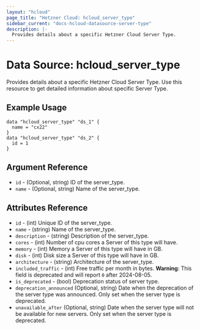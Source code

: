 ```yaml
---
layout: "hcloud"
page_title: "Hetzner Cloud: hcloud_server_type"
sidebar_current: "docs-hcloud-datasource-server-type"
description: |-
  Provides details about a specific Hetzner Cloud Server Type.
---
```


# Data Source: hcloud_server_type

Provides details about a specific Hetzner Cloud Server Type.
Use this resource to get detailed information about specific Server Type.

## Example Usage

```hcl
data "hcloud_server_type" "ds_1" {
  name = "cx22"
}
data "hcloud_server_type" "ds_2" {
  id = 1
}
```

## Argument Reference

- `id` - (Optional, string) ID of the server_type.
- `name` - (Optional, string) Name of the server_type.

## Attributes Reference

- `id` - (int) Unique ID of the server_type.
- `name` - (string) Name of the server_type.
- `description` - (string) Description of the server_type.
- `cores` - (int) Number of cpu cores a Server of this type will have.
- `memory` - (int) Memory a Server of this type will have in GB.
- `disk` - (int) Disk size a Server of this type will have in GB.
- `architecture` - (string) Architecture of the server_type.
- `included_traffic` - (int) Free traffic per month in bytes. **Warning**: This field is deprecated and will report `0` after 2024-08-05.
- `is_deprecated` - (bool) Deprecation status of server type.
- `deprecation_announced` (Optional, string) Date when the deprecation of the server type was announced. Only set when the server type is deprecated.
- `unavailable_after` (Optional, string) Date when the server type will not be available for new servers. Only set when the server type is deprecated.
